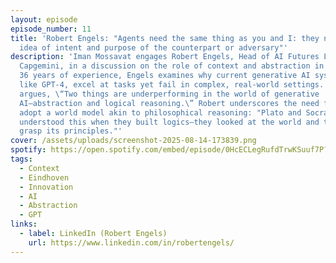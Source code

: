 ```yaml
---
layout: episode
episode_number: 11
title: 'Robert Engels: "Agents need the same thing as you and I: they need an
  idea of intent and purpose of the counterpart or adversary"'
description: 'Iman Mossavat engages Robert Engels, Head of AI Futures Lab at
  Capgemini, in a discussion on the role of context and abstraction in AI. With
  36 years of experience, Engels examines why current generative AI systems,
  like GPT-4, excel at tasks yet fail in complex, real-world settings. Robert
  argues, \“Two things are underperforming in the world of generative
  AI—abstraction and logical reasoning.\” Robert underscores the need for AI to
  adopt a world model akin to philosophical reasoning: "Plato and Socrates
  understood this when they built logics—they looked at the world and tried to
  grasp its principles."'
cover: /assets/uploads/screenshot-2025-08-14-173839.png
spotify: https://open.spotify.com/embed/episode/0HcECLegRufdTrwKSuuf7P?utm_source=generator
tags:
  - Context
  - Eindhoven
  - Innovation
  - AI
  - Abstraction
  - GPT
links:
  - label: LinkedIn (Robert Engels)
    url: https://www.linkedin.com/in/robertengels/
---
```

